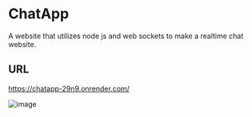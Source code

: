 # ChatApp

A website that utilizes node js and web sockets to make a realtime chat website.

## URL
https://chatapp-29n9.onrender.com/

![image](https://github.com/GabeGibb/ChatApp/assets/97437160/d801f8ae-1829-42cf-bc26-454e31c96ffb)
